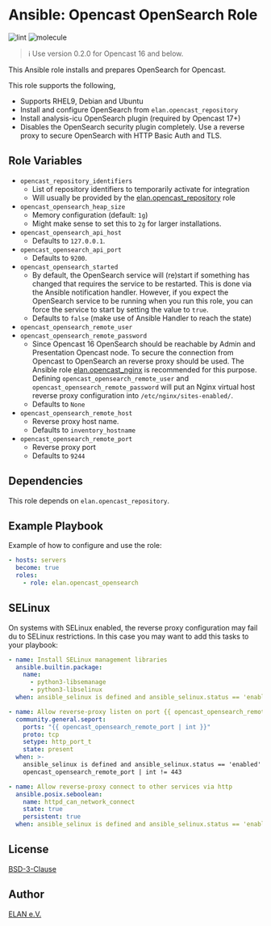 Ansible: Opencast OpenSearch Role
====================================

![lint](https://github.com/elan-ev/opencast_opensearch/actions/workflows/lint.yml/badge.svg)
![molecule](https://github.com/elan-ev/opencast_opensearch/actions/workflows/molecule.yml/badge.svg)

> ℹ️ Use version 0.2.0 for Opencast 16 and below.

This Ansible role installs and prepares OpenSearch for Opencast.

This role supports the following,

- Supports RHEL9, Debian and Ubuntu
- Install and configure OpenSearch from `elan.opencast_repository`
- Install analysis-icu OpenSearch plugin (required by Opencast 17+)
- Disables the OpenSearch security plugin completely. Use a reverse
  proxy to secure OpenSearch with HTTP Basic Auth and TLS.

## Role Variables

- `opencast_repository_identifiers`
  - List of repository identifiers to temporarily activate for integration
  - Will usually be provided by the [elan.opencast_repository](https://github.com/elan-ev/opencast_repository) role
- `opencast_opensearch_heap_size`
  - Memory configuration (default: `1g`)
  - Might make sense to set this to `2g` for larger installations.
- `opencast_opensearch_api_host`
  - Defaults to `127.0.0.1`.
- `opencast_opensearch_api_port`
  - Defaults to `9200`.
- `opencast_opensearch_started`
  - By default, the OpenSearch service will (re)start if something has changed that requires the service to be restarted. This is done via the Ansible notification handler. However, if you expect the OpenSearch service to be running when you run this role, you can force the service to start by setting the value to `true`.
  - Defaults to `false` (make use of Ansible Handler to reach the state)
- `opencast_opensearch_remote_user`
- `opencast_opensearch_remote_password`
  - Since Opencast 16 OpenSearch should be reachable by Admin and Presentation Opencast node.
    To secure the connection from Opencast to OpenSearch an reverse proxy should be used.
    The Ansible role [elan.opencast_nginx](https://github.com/elan-ev/opencast_nginx) is recommended for this purpose.
    Defining `opencast_opensearch_remote_user` and `opencast_opensearch_remote_password` will put
    an Nginx virtual host reverse proxy configuration into `/etc/nginx/sites-enabled/`.
  - Defaults to `None`
- `opencast_opensearch_remote_host`
  - Reverse proxy host name.
  - Defaults to `inventory_hostname`
- `opencast_opensearch_remote_port`
  - Reverse proxy port
  - Defaults to `9244`


## Dependencies

This role depends on `elan.opencast_repository`.

## Example Playbook

Example of how to configure and use the role:

```yaml
- hosts: servers
  become: true
  roles:
    - role: elan.opencast_opensearch
```

## SELinux

On systems with SELinux enabled, the reverse proxy configuration may fail du to SELinux restrictions.
In this case you may want to add this tasks to your playbook:

```yaml
- name: Install SELinux management libraries
  ansible.builtin.package:
    name:
      - python3-libsemanage
      - python3-libselinux
  when: ansible_selinux is defined and ansible_selinux.status == 'enabled'

- name: Allow reverse-proxy listen on port {{ opencast_opensearch_remote_port }}
  community.general.seport:
    ports: "{{ opencast_opensearch_remote_port | int }}"
    proto: tcp
    setype: http_port_t
    state: present
  when: >-
    ansible_selinux is defined and ansible_selinux.status == 'enabled' and
    opencast_opensearch_remote_port | int != 443

- name: Allow reverse-proxy connect to other services via http
  ansible.posix.seboolean:
    name: httpd_can_network_connect
    state: true
    persistent: true
  when: ansible_selinux is defined and ansible_selinux.status == 'enabled'
```

## License
[BSD-3-Clause](LICENSE)

## Author
[ELAN e.V.](https://elan-ev.de)
